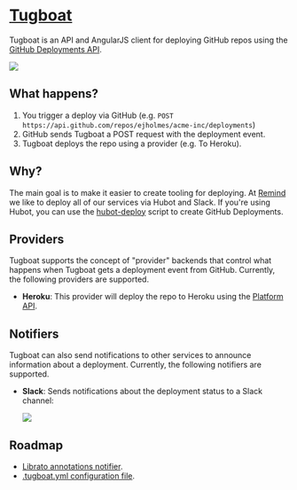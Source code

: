 # [Tugboat](https://github.com/ejholmes/tugboat)

Tugboat is an API and AngularJS client for deploying GitHub repos using the [GitHub Deployments API](http://developer.github.com/v3/repos/deployments/).

![](https://s3.amazonaws.com/ejholmes.github.com/ioiPx.png)

## What happens?

1. You trigger a deploy via GitHub (e.g. `POST https://api.github.com/repos/ejholmes/acme-inc/deployments`)
2. GitHub sends Tugboat a POST request with the deployment event.
3. Tugboat deploys the repo using a provider (e.g. To Heroku).

## Why?

The main goal is to make it easier to create tooling for deploying. At [Remind](https://remind.com)
we like to deploy all of our services via Hubot and Slack. If you're using Hubot, you can use
the [hubot-deploy](https://github.com/remind101/hubot-deploy) script to create GitHub Deployments.

## Providers

Tugboat supports the concept of "provider" backends that control what happens
when Tugboat gets a deployment event from GitHub. Currently, the following
providers are supported.

* **Heroku**: This provider will deploy the repo to Heroku using the [Platform API](https://devcenter.heroku.com/articles/platform-api-reference#build).

## Notifiers

Tugboat can also send notifications to other services to announce information
about a deployment. Currently, the following notifiers are supported.

* **Slack**: Sends notifications about the deployment status to a Slack channel:
  
  ![](https://s3.amazonaws.com/ejholmes.github.com/hpi95.png)

## Roadmap

* [Librato annotations notifier](https://github.com/ejholmes/tugboat/issues/7).
* [.tugboat.yml configuration file](https://github.com/ejholmes/tugboat/issues/8).
